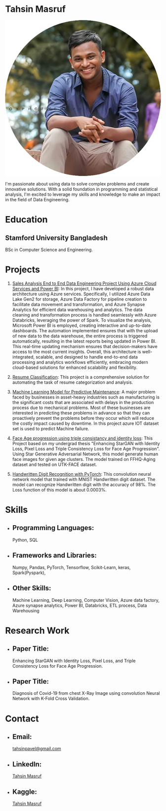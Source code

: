 # Tahsin Masruf
![Tahsin Masruf](assets/circle.png)

I'm passionate about using data to solve complex problems and create innovative solutions. With a solid foundation in programming and statistical analysis, I'm excited to leverage my skills and knowledge to make an impact in the field of Data Engineering. 

# Education

## Stamford University Bangladesh
  BSc in Computer Science and Engineering.

# Projects

1. [Sales Analysis End to End Data Engineering Project Using Azure Cloud Services and Power BI](https://github.com/TahsinPavel/Sales-Analysis-End-to-End-Data-Engineering-Project-Using-Azure-Cloud-Services-and-Power-BI): In this project, I have developed a robust data architecture using Azure services. Specifically, I utilized Azure Data Lake Gen2 for storage, Azure Data Factory for pipeline creation to facilitate data movement and transformation, and Azure Synapse Analytics for efficient data warehousing and analytics. The data cleaning and transformation process is handled seamlessly with Azure Databricks, leveraging the power of Spark. To visualize the analysis, Microsoft Power BI is employed, creating interactive and up-to-date dashboards. The automation implemented ensures that with the upload of new data to the data warehouse, the entire process is triggered automatically, resulting in the latest reports being updated in Power BI. This real-time updating mechanism ensures that decision-makers have access to the most current insights. Overall, this architecture is well-integrated, scalable, and designed to handle end-to-end data processing and analytics workflows efficiently, embracing modern cloud-based solutions for enhanced scalability and flexibility.
   
2. [Resume Classification](https://github.com/TahsinPavel/Resume-Classification): This project is a comprehensive solution for automating the task of resume categorization and analysis.

3. [Machine Learning Model for Predictive Maintenance](https://github.com/TahsinPavel/Machine-Learning-Model-for-Predictive-Maintenance-): A major problem faced by businesses in asset-heavy industries such as manufacturing is the significant costs that are associated with delays in the production process due to mechanical problems. Most of these businesses are interested in predicting these problems in advance so that they can proactively prevent the problems before they occur which will reduce the costly impact caused by downtime. In this project azure IOT dataset set is used to predict Machine failure.
   
4. [Face Age progression using triple consistancy and identity loss](https://github.com/TahsinPavel/Age-progression-using-triple-consistancy-and-identity-loss): This Project based on my undergrad thesis "Enhancing StarGAN with Identity Loss, Pixel Loss and Triple Consistency Loss for Face Age Progression". Using Star Generative Adversarial Network, this model generate human face images for given age clusters. The model trained on FFHQ-Aging dataset and tested on UTK-FACE dataset.

5. [Handwritten Digit Recognition with PyTorch](https://github.com/TahsinPavel/Handwritten-Digit-Recognition-with-PyTorch): This convolution neural network model that trained with MNIST Handwritten digit dataset. The model can recognize Handwritten digit with the accuracy of 98%. The Loss function of this model is about 0.0003%.


# Skills

- ## Programming Languages:
  Python, SQL
- ## Frameworks and Libraries:
  Numpy, Pandas, PyTorch, Tensorflow, Scikit-Learn, keras, Spark(Pyspark), 
- ## Other Skills:
  Machine Learning, Deep Learning, Computer Vision, Azure data factory, Azure synapse analytics, Power BI, Databricks, ETL process, Data Warehousing

# Research Work

- ## Paper Title:
     Enhancing StarGAN with Identity Loss, Pixel Loss, and Triple Consistency Loss for Face Age Progression.
  
- ## Paper Title:
     Diagnosis of Covid-19 from chest X-Ray Image using convolution Neural Network with K-Fold Cross Validation.

# Contact

- ## Email:
  tahsinpavel@gmail.com
  
- ## LinkedIn:
  [Tahsin Masruf](https://www.linkedin.com/in/tahsin-masruf/)
  
- ## Kaggle:
  [Tahsin Masruf](https://www.kaggle.com/tahsinmasruf)

